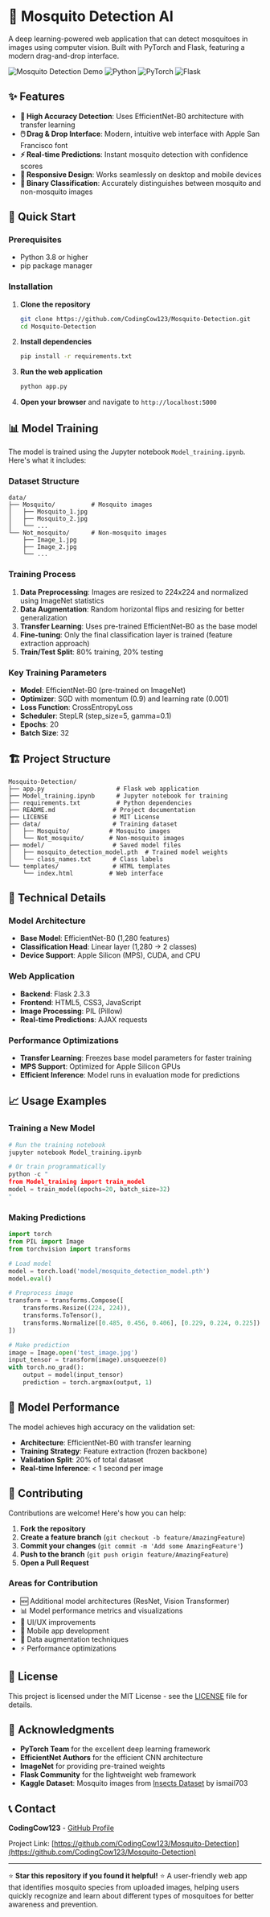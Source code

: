 # 🦟 Mosquito Detection AI

A deep learning-powered web application that can detect mosquitoes in images using computer vision. Built with PyTorch and Flask, featuring a modern drag-and-drop interface.

![Mosquito Detection Demo](https://img.shields.io/badge/AI-Computer%20Vision-blue) ![Python](https://img.shields.io/badge/Python-3.8%2B-green) ![PyTorch](https://img.shields.io/badge/PyTorch-Latest-red) ![Flask](https://img.shields.io/badge/Flask-2.3.3-lightgrey)

## ✨ Features

- **🔬 High Accuracy Detection**: Uses EfficientNet-B0 architecture with transfer learning
- **🖱️ Drag & Drop Interface**: Modern, intuitive web interface with Apple San Francisco font
- **⚡ Real-time Predictions**: Instant mosquito detection with confidence scores
- **📱 Responsive Design**: Works seamlessly on desktop and mobile devices
- **🎯 Binary Classification**: Accurately distinguishes between mosquito and non-mosquito images

## 🚀 Quick Start

### Prerequisites

- Python 3.8 or higher
- pip package manager

### Installation

1. **Clone the repository**
   ```bash
   git clone https://github.com/CodingCow123/Mosquito-Detection.git
   cd Mosquito-Detection
   ```

2. **Install dependencies**
   ```bash
   pip install -r requirements.txt
   ```

3. **Run the web application**
   ```bash
   python app.py
   ```

4. **Open your browser** and navigate to `http://localhost:5000`

## 📊 Model Training

The model is trained using the Jupyter notebook `Model_training.ipynb`. Here's what it includes:

### Dataset Structure
```
data/
├── Mosquito/          # Mosquito images
│   ├── Mosquito_1.jpg
│   ├── Mosquito_2.jpg
│   └── ...
└── Not_mosquito/      # Non-mosquito images
    ├── Image_1.jpg
    ├── Image_2.jpg
    └── ...
```

### Training Process
1. **Data Preprocessing**: Images are resized to 224x224 and normalized using ImageNet statistics
2. **Data Augmentation**: Random horizontal flips and resizing for better generalization
3. **Transfer Learning**: Uses pre-trained EfficientNet-B0 as the base model
4. **Fine-tuning**: Only the final classification layer is trained (feature extraction approach)
5. **Train/Test Split**: 80% training, 20% testing

### Key Training Parameters
- **Model**: EfficientNet-B0 (pre-trained on ImageNet)
- **Optimizer**: SGD with momentum (0.9) and learning rate (0.001)
- **Loss Function**: CrossEntropyLoss
- **Scheduler**: StepLR (step_size=5, gamma=0.1)
- **Epochs**: 20
- **Batch Size**: 32

## 🏗️ Project Structure

```
Mosquito-Detection/
├── app.py                    # Flask web application
├── Model_training.ipynb      # Jupyter notebook for training
├── requirements.txt          # Python dependencies
├── README.md                # Project documentation
├── LICENSE                  # MIT License
├── data/                    # Training dataset
│   ├── Mosquito/           # Mosquito images
│   └── Not_mosquito/       # Non-mosquito images
├── model/                   # Saved model files
│   ├── mosquito_detection_model.pth  # Trained model weights
│   └── class_names.txt      # Class labels
└── templates/               # HTML templates
    └── index.html          # Web interface
```

## 🔧 Technical Details

### Model Architecture
- **Base Model**: EfficientNet-B0 (1,280 features)
- **Classification Head**: Linear layer (1,280 → 2 classes)
- **Device Support**: Apple Silicon (MPS), CUDA, and CPU

### Web Application
- **Backend**: Flask 2.3.3
- **Frontend**: HTML5, CSS3, JavaScript
- **Image Processing**: PIL (Pillow)
- **Real-time Predictions**: AJAX requests

### Performance Optimizations
- **Transfer Learning**: Freezes base model parameters for faster training
- **MPS Support**: Optimized for Apple Silicon GPUs
- **Efficient Inference**: Model runs in evaluation mode for predictions

## 📈 Usage Examples

### Training a New Model
```python
# Run the training notebook
jupyter notebook Model_training.ipynb

# Or train programmatically
python -c "
from Model_training import train_model
model = train_model(epochs=20, batch_size=32)
"
```

### Making Predictions
```python
import torch
from PIL import Image
from torchvision import transforms

# Load model
model = torch.load('model/mosquito_detection_model.pth')
model.eval()

# Preprocess image
transform = transforms.Compose([
    transforms.Resize((224, 224)),
    transforms.ToTensor(),
    transforms.Normalize([0.485, 0.456, 0.406], [0.229, 0.224, 0.225])
])

# Make prediction
image = Image.open('test_image.jpg')
input_tensor = transform(image).unsqueeze(0)
with torch.no_grad():
    output = model(input_tensor)
    prediction = torch.argmax(output, 1)
```

## 🎯 Model Performance

The model achieves high accuracy on the validation set:
- **Architecture**: EfficientNet-B0 with transfer learning
- **Training Strategy**: Feature extraction (frozen backbone)
- **Validation Split**: 20% of total dataset
- **Real-time Inference**: < 1 second per image

## 🤝 Contributing

Contributions are welcome! Here's how you can help:

1. **Fork the repository**
2. **Create a feature branch** (`git checkout -b feature/AmazingFeature`)
3. **Commit your changes** (`git commit -m 'Add some AmazingFeature'`)
4. **Push to the branch** (`git push origin feature/AmazingFeature`)
5. **Open a Pull Request**

### Areas for Contribution
- 🆕 Additional model architectures (ResNet, Vision Transformer)
- 📊 Model performance metrics and visualizations
- 🎨 UI/UX improvements
- 📱 Mobile app development
- 🔄 Data augmentation techniques
- ⚡ Performance optimizations

## 📝 License

This project is licensed under the MIT License - see the [LICENSE](LICENSE) file for details.

## 🙏 Acknowledgments

- **PyTorch Team** for the excellent deep learning framework
- **EfficientNet Authors** for the efficient CNN architecture
- **ImageNet** for providing pre-trained weights
- **Flask Community** for the lightweight web framework
- **Kaggle Dataset**: Mosquito images from [Insects Dataset](https://www.kaggle.com/datasets/ismail703/insects/data) by ismail703

## 📞 Contact

**CodingCow123** - [GitHub Profile](https://github.com/CodingCow123)

Project Link: [https://github.com/CodingCow123/Mosquito-Detection](https://github.com/CodingCow123/Mosquito-Detection)

---

⭐ **Star this repository if you found it helpful!** ⭐
A user-friendly web app that identifies mosquito species from uploaded images, helping users quickly recognize and learn about different types of mosquitoes for better awareness and prevention.
